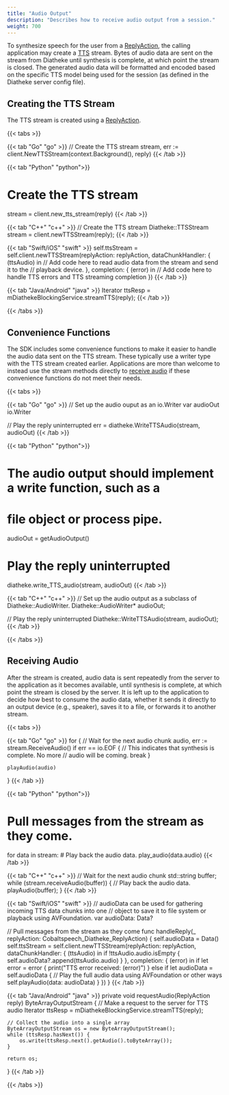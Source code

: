 ```yaml
---
title: "Audio Output"
description: "Describes how to receive audio output from a session."
weight: 700
---
```


To synthesize speech for the user from a
[ReplyAction](../sessions/actions/#reply-action), the calling application may
create a [TTS](../glossary/#tts) stream. Bytes of audio data are sent
on the stream from Diatheke until synthesis is complete, at which
point the stream is closed. The generated audio data will be
formatted and encoded based on the specific TTS model being used for
the session (as defined in the Diatheke server config file).


## Creating the TTS Stream
The TTS stream is created using a [ReplyAction](../sessions/actions/#reply-action).

{{< tabs >}}

{{< tab "Go" "go" >}}
// Create the TTS stream
stream, err := client.NewTTSStream(context.Background(), reply)
{{< /tab >}}

{{< tab "Python" "python">}}
# Create the TTS stream
stream = client.new_tts_stream(reply)
{{< /tab >}}

{{< tab "C++" "c++" >}}
// Create the TTS stream
Diatheke::TTSStream stream = client.newTTSStream(reply);
{{< /tab >}}

{{< tab "Swift/iOS" "swift" >}}
self.ttsStream = self.client.newTTSStream(replyAction: replyAction, dataChunkHandler: { (ttsAudio) in
	// Add code here to read audio data from the stream and send it to the
	// playback device.
}, completion: { (error) in
	// Add code here to handle TTS errors and TTS streaming completion
})
{{< /tab >}}

{{< tab "Java/Android" "java" >}}
Iterator<TTSAudio> ttsResp = mDiathekeBlockingService.streamTTS(reply);
{{< /tab >}}

{{< /tabs >}}


## Convenience Functions
The SDK includes some convenience functions to make it easier to
handle the audio data sent on the TTS stream. These typically use a
writer type with the TTS stream created earlier. Applications are more than
welcome to instead use the stream methods directly to
[receive audio](#receiving-audio) if these convenience functions do
not meet their needs.

{{< tabs >}}

{{< tab "Go" "go" >}}
// Set up the audio ouput as an io.Writer
var audioOut io.Writer

// Play the reply uninterrupted
err = diatheke.WriteTTSAudio(stream, audioOut)
{{< /tab >}}

{{< tab "Python" "python">}}
# The audio output should implement a write function, such as a
# file object or process pipe.
audioOut = getAudioOutput()

# Play the reply uninterrupted
diatheke.write_TTS_audio(stream, audioOut)
{{< /tab >}}

{{< tab "C++" "c++" >}}
// Set up the audio output as a subclass of Diatheke::AudioWriter.
Diatheke::AudioWriter* audioOut;

// Play the reply uninterrupted
Diatheke::WriteTTSAudio(stream, audioOut);
{{< /tab >}}

{{< /tabs >}}


## Receiving Audio
After the stream is created, audio data is sent repeatedly from the
server to the application as it becomes available, until synthesis is
complete, at which point the stream is closed by the server. It is
left up to the application to decide how best to consume the audio data,
whether it sends it directly to an output device (e.g., speaker), saves
it to a file, or forwards it to another stream.

{{< tabs >}}

{{< tab "Go" "go" >}}
for {
	// Wait for the next audio chunk
	audio, err := stream.ReceiveAudio()
	if err == io.EOF {
		// This indicates that synthesis is complete. No more
		// audio will be coming.
		break
	}

	playAudio(audio)
}
{{< /tab >}}

{{< tab "Python" "python">}}
# Pull messages from the stream as they come.
for data in stream:
    # Play back the audio data.
    play_audio(data.audio)
{{< /tab >}}

{{< tab "C++" "c++" >}}
// Wait for the next audio chunk
std::string buffer;
while (stream.receiveAudio(buffer)) {
    // Play back the audio data.
    playAudio(buffer);
}
{{< /tab >}}

{{< tab "Swift/iOS" "swift" >}}
// audioData can be used for gathering incoming TTS data chunks into one
// object to save it to file system or playback using AVFoundation.
var audioData: Data?

// Pull messages from the stream as they come
func handleReply(_ replyAction: Cobaltspeech_Diatheke_ReplyAction) {
	self.audioData = Data()
	self.ttsStream = self.client.newTTSStream(replyAction: replyAction, dataChunkHandler: { (ttsAudio) in
		if !ttsAudio.audio.isEmpty {
			self.audioData?.append(ttsAudio.audio)
		}
	}, completion: { (error) in
		if let error = error {
			print("TTS error received: \(error)")
		} else if let audioData = self.audioData {
			// Play the full audio data using AVFoundation or other ways
			self.playAudio(data: audioData)
		}
	})
}
{{< /tab >}}

{{< tab "Java/Android" "java" >}}
private void requestAudio(ReplyAction reply) ByteArrayOutputStream {
	// Make a request to the server for TTS audio
	Iterator<TTSAudio> ttsResp = mDiathekeBlockingService.streamTTS(reply);

	// Collect the audio into a single array
	ByteArrayOutputStream os = new ByteArrayOutputStream();
	while (ttsResp.hasNext()) {
		os.write(ttsResp.next().getAudio().toByteArray());
	}

	return os;
}
{{< /tab >}}

{{< /tabs >}}
